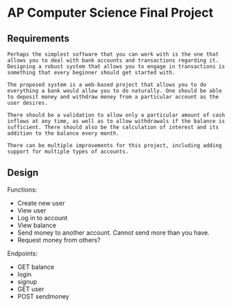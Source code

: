 # AP Computer Science Final Project

## Requirements
```
Perhaps the simplest software that you can work with is the one that allows you to deal with bank accounts and transactions regarding it. Designing a robust system that allows you to engage in transactions is something that every beginner should get started with.

The proposed system is a web-based project that allows you to do everything a bank would allow you to do naturally. One should be able to deposit money and withdraw money from a particular account as the user desires.

There should be a validation to allow only a particular amount of cash inflows at any time, as well as to allow withdrawals if the balance is sufficient. There should also be the calculation of interest and its addition to the balance every month.

There can be multiple improvements for this project, including adding support for multiple types of accounts.
```


## Design

Functions:
- Create new user
- View user
- Log in to account
- View balance
- Send money to another account.  Cannot send 
  more than you have. 
- Request money from others?


Endpoints:
- GET balance
- login
- signup
- GET user
- POST sendmoney